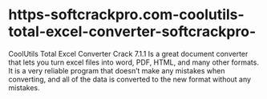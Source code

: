 # https-softcrackpro.com-coolutils-total-excel-converter-softcrackpro-
CoolUtils Total Excel Converter Crack 7.1.1  Is a great document converter that lets you turn excel files into word, PDF, HTML, and many other formats. It is a very reliable program that doesn’t make any mistakes when converting, and all of the data is converted to the new format without any mistakes.
